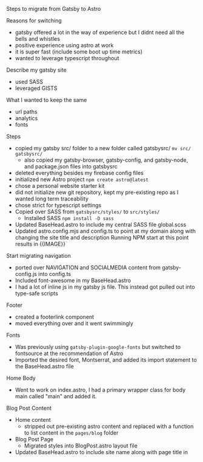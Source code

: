 Steps to migrate from Gatsby to Astro

Reasons for switching
- gatsby offered a lot in the way of experience but I didnt need all the bells and whistles
- positive experience using astro at work
- it is super fast (include some boot up time metrics)
- wanted to leverage typescript throughout

Describe my gatsby site
- used SASS
- leveraged GISTS

What I wanted to keep the same
- url paths
- analytics
- fonts

Steps
- copied my gatsby src/ folder to a new folder called gatsbysrc/ `mv src/ gatsbysrc/`
  - also copied my gatsby-browser, gatsby-config, and gatsby-node, and package.json files into gatsbysrc
- deleted everything besides my firebase config files
- initialized new Astro project `npm create astro@latest`
- chose a personal website starter kit
- did not initialize new git repository, kept my pre-existing repo as I wanted long term traceability
- chose strict for typescript settings
- Copied over SASS from `gatsbysrc/styles/` to `src/styles/`
  - Installed SASS `npm install -D sass`
- Updated BaseHead.astro to include my central SASS file global.scss
- Updated astro.config.mjs and config.ts to point at my domain along with changing the site title and description
Running NPM start at this point results in
{{IMAGE}}

Start migrating navigation
- ported over NAVIGATION and SOCIALMEDIA content from gatsby-config.js into config.ts
- Included font-awesome in my BaseHead.astro
- I had a lot of inline js in my gatsby js file. This instead got pulled out into type-safe scripts

Footer
- created a footerlink component
- moved everything over and it went swimmingly

Fonts
- Was previously using `gatsby-plugin-google-fonts` but switched to fontsource at the recommendation of Astro
- Imported the desired font, Montserrat, and added its import statement to the BaseHead.astro file

Home Body
- Went to work on index.astro, I had a primary wrapper class for body main called "main" and added it.

Blog Post Content 
- Home content
  - stripped out pre-existing astro content and replaced with a function to list content in the `pages/blog` folder
- Blog Post Page
  - Migrated styles into BlogPost.astro layout file
- Updated BaseHead.astro to include site name along with page title in <title> as well as meta title  

Resources
- Astro documentation
- https://rodneylab.com/astro-js-sass-styling/